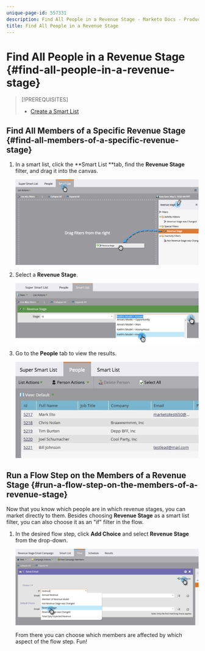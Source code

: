 ```yaml
---
unique-page-id: 557331
description: Find All People in a Revenue Stage - Marketo Docs - Product Documentation
title: Find All People in a Revenue Stage
---
```


# Find All People in a Revenue Stage {#find-all-people-in-a-revenue-stage}

>[!PREREQUISITES]
>
>* [Create a Smart List](../../../../product-docs/core-marketo-concepts/smart-lists-and-static-lists/creating-a-smart-list/create-a-smart-list.md)
>

## Find All Members of a Specific Revenue Stage {#find-all-members-of-a-specific-revenue-stage}

1. In a smart list, click the **Smart List **tab, find the **Revenue Stage** filter, and drag it into the canvas.

   ![](assets/draginrevenuefilter.png)

1. Select a **Revenue Stage**.

   ![](assets/two.jpg)

1. Go to the **People** tab to view the results.

   ![](assets/peopleresults.jpg)

## Run a Flow Step on the Members of a Revenue Stage {#run-a-flow-step-on-the-members-of-a-revenue-stage}

Now that you know which people are in which revenue stages, you can market directly to them. Besides choosing **Revenue Stage** as a smart list filter, you can also choose it as an "if" filter in the flow.

1. In the desired flow step, click **Add Choice** and select **Revenue Stage** from the drop-down.

   ![](assets/six.png)

   From there you can choose which members are affected by which aspect of the flow step. Fun!

